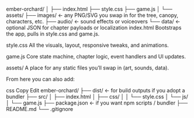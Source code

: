ember-orchard/
│
├── index.html
├── style.css
├── game.js
│
└── assets/
    ├── images/      ← any PNG/SVG you swap in for the tree, canopy, characters, etc.
    ├── audio/       ← sound effects or voiceovers
    └── data/        ← optional JSON for chapter payloads or localization
index.html
Bootstraps the app, pulls in style.css and game.js.

style.css
All the visuals, layout, responsive tweaks, and animations.

game.js
Core state machine, chapter logic, event handlers and UI updates.

assets/
A place for any static files you’ll swap in (art, sounds, data).

From here you can also add:

css
Copy
Edit
ember-orchard/
├── dist/           ← for build outputs if you adopt a bundler
├── src/
│   ├── index.html
│   ├── css/
│   │   └── style.css
│   └── js/
│       └── game.js
├── package.json    ← if you want npm scripts / bundler
├── README.md
└── .gitignore